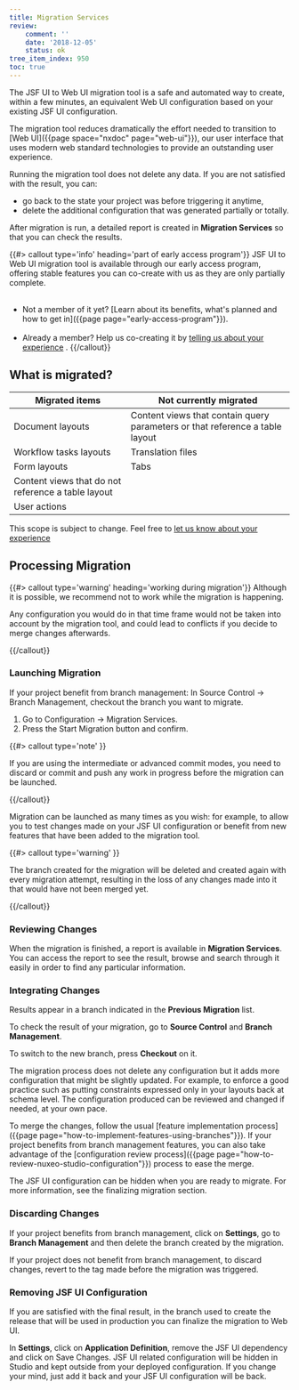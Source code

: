 ```yaml
---
title: Migration Services
review:
    comment: ''
    date: '2018-12-05'
    status: ok
tree_item_index: 950
toc: true
---
```

The JSF UI to Web UI migration tool is a safe and automated way to create, within a few minutes, an equivalent Web UI configuration based on your existing JSF UI configuration.


The migration tool reduces dramatically the effort needed to transition to [Web UI]({{page space="nxdoc" page="web-ui"}}), our user interface that uses modern web standard technologies to provide an outstanding user experience.

Running the migration tool does not delete any data. If you are not satisfied with the result, you can:
* go back to the state your project was before triggering it anytime,
* delete the additional configuration that was generated partially or totally.

After migration is run, a detailed report is created in **Migration Services** so that you can check the results.

{{#> callout type='info' heading='part of early access program'}}
JSF UI to Web UI migration tool is available through our early access program, offering stable features you can co-create with us as they are only partially complete.<br /><br />

- Not a member of it yet? [Learn about its benefits, what's planned and how to get in]({{page page="early-access-program"}}).
<br /><br />
- Already a member? Help us co-creating it by [telling us about your experience](https://docs.google.com/forms/d/e/1FAIpQLSdoDfpJOnFwkxHAHOk5aq5KHh9myxF6fISugnMzVmvuQSp-fw/viewform?usp=pp_url) </a>.
{{/callout}}

## What is migrated?

| Migrated items| Not currently migrated |
|----------------|-------------------|
| Document layouts | Content views that contain query parameters or that reference a table layout |
| Workflow tasks layouts | Translation files  |
| Form layouts | Tabs     |
| Content views that do not reference a table layout |          |
| User actions |             |

This scope is subject to change. Feel free to [let us know about your experience](https://docs.google.com/forms/d/e/1FAIpQLSdoDfpJOnFwkxHAHOk5aq5KHh9myxF6fISugnMzVmvuQSp-fw/viewform?usp=pp_url)

## Processing Migration

{{#> callout type='warning' heading='working during migration'}}
Although it is possible, we recommend not to work while the migration is happening.

Any configuration you would do in that time frame would not be taken into account by the migration tool, and could lead to conflicts if you decide to merge changes afterwards.

{{/callout}}

### Launching Migration

If your project benefit from branch management: In Source Control -> Branch Management, checkout the branch you want to migrate.
1. Go to  Configuration -> Migration Services.
1. Press the Start Migration button and confirm.

{{#> callout type='note' }}

If you are using the intermediate or advanced commit modes, you need to discard or commit and push any work in progress before the migration can be launched.

{{/callout}}

Migration can be launched as many times as you wish: for example, to allow you to test changes made on your JSF UI configuration or benefit from new features that have been added to the migration tool.

{{#> callout type='warning' }}

The branch created for the migration will be deleted and created again with every migration attempt, resulting in the loss of any changes made into it that would have not been merged yet.

{{/callout}}

### Reviewing Changes

When the migration is finished, a report is available in **Migration Services**.
You can access the report to see the result, browse and search through it easily in order to find any particular information.

### Integrating Changes

Results appear in a branch indicated in the **Previous Migration** list.

To check the result of your migration, go to  **Source Control** and **Branch Management**.  

To switch to the new branch, press **Checkout** on it.

The migration process does not delete any configuration but it adds more configuration that might be slightly updated. For example, to enforce a good practice such as putting constraints expressed only in your layouts back at schema level. The configuration produced can be reviewed and changed if needed, at your own pace.

To merge the changes, follow the usual [feature implementation process]({{page page="how-to-implement-features-using-branches"}}). If your project benefits from branch management features, you can also take advantage of the [configuration review process]({{page page="how-to-review-nuxeo-studio-configuration"}}) process to ease the merge.

The JSF UI configuration can be hidden when you are ready to migrate. For more information, see the finalizing migration section.

### Discarding Changes

If your project benefits from branch management, click on **Settings**, go to  **Branch Management** and then delete the branch created by the migration.

If your project does not benefit from branch management, to discard changes, revert to the tag made before the migration was triggered.

### Removing JSF UI Configuration

If you are satisfied with the final result, in the branch used to create the release that will be used in production you can finalize the migration to Web UI.

In **Settings**, click on **Application Definition**, remove the JSF UI dependency and click on Save Changes.
JSF UI related configuration will be hidden in Studio and kept outside from your deployed configuration. If you change your mind, just add it back and your JSF UI configuration will be back.
